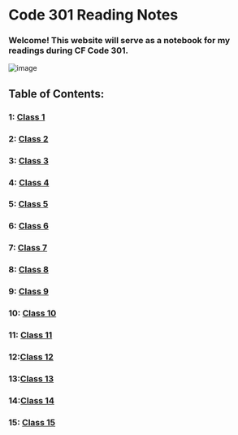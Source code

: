 # Code 301 Reading Notes
### Welcome! This website will serve as a notebook for my readings during CF Code 301.
![image](https://inteng-storage.s3.amazonaws.com/img/iea/9lwjAVnM6E/sizes/ocde_resize_md.jpg)
## Table of Contents:
### 1: [Class 1](/301/class-1.md)
### 2: [Class 2](/301/class-2.md)
### 3: [Class 3](/301/class-3.md)
### 4: [Class 4]()
### 5: [Class 5](/301/class-5.md)
### 6: [Class 6](/301/class-6.md)
### 7: [Class 7]()
### 8: [Class 8]()
### 9: [Class 9]()
### 10: [Class 10]()
### 11: [Class 11]()
### 12:[Class 12]()
### 13:[Class 13]()
### 14:[Class 14]()
### 15: [Class 15]()
